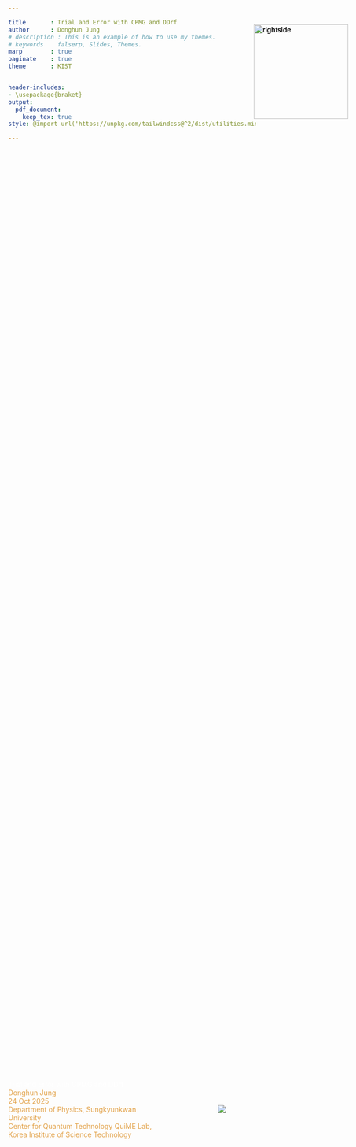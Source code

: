 ```yaml
---

title       : Trial and Error with CPMG and DDrf
author      : Donghun Jung
# description : This is an example of how to use my themes.
# keywords    falserp, Slides, Themes.
marp        : true
paginate    : true
theme       : KIST


header-includes: 
- \usepackage{braket}
output:
  pdf_document:
    keep_tex: true
style: @import url('https://unpkg.com/tailwindcss@^2/dist/utilities.min.css');

---
```


<!-- _class: titlepage -->
<!-- backgroundColor: #000000 -->


<style>
.container{
   display: flex;
   align-items: center;
   width: 100%;
   height: 100%;
}
.col-left {
   flex: 0 0 65%;
   padding-right: 2rem;
   color: #e2a147;
}
.col-left .title{
   color: white;
}

.col-right{
   flex: 0 0 30%;
   display: flex;
   align-items: center;
   justify-content: center;
}
</style>

<div class="container">

<div class="col-left">

<div class="title">
Trial and Error with CPMG and DDrf
</div>
 
<div class="author">
Donghun Jung
</div>

<div class="date">
24 Oct 2025
</div>

<div class="organization">
Department of Physics, Sungkyunkwan University
<br>
Center for Quantum Technology QuiME Lab, Korea Institute of Science Technology
</div>

</div>

<div class="col-right">
<img src="media/images/KIST_CI.png" style="max-width: 100%; height: auto; object-fit: contain;">
</div>

</div>


---

<!-- backgroundColor: white -->


# Outline

- [Quick Recap] NV system
- Machine Learning Approach: Why it fails?
- Strategy
- Implementation of Runge-Kutta 7
    - Why Euler Method fails
    - Key features of RK7 implementation
- Dynamic Decoupling & DDrf explanation
- Examples & Simulations
- TODO

---

# NV Center System
<style>
.container{
   display: flex;
   align-items: center;
   width: 100%;
   height: 100%;
}
.col-left-content{
   flex: 0 0 55%;
   padding-right: 2rem;
   padding-bottom: 5rem;
   color: #000000;
}

.col-right-content{
   flex: 0 0 30%;
   display: flex;
   align-items: center;
   justify-content: center;
   padding-bottom: 5rem;
}


img[alt~="rightside"]{
   position: absolute;
   top: 6.5rem;
   right: 2.5rem;
   width: 12rem;
}

em {
   font-size: 0.7rem;
}

</style>

<div class="container">
<div class="col-left-content">

Spatially separated magnetic dipoles interact with each other via magnetic dipolar interaction (i.e., magnetic dipole-dipole interaction), which dominates the hyperfine coupling between the NV⁻ electron spin and surrounding ¹³C nuclear spins.

**Note:** The nuclear spin precession axes depend on the NV electron spin state.



</div>
<div class="col-right-content">

![rightside](Meeting_251024/src/Presentation/media/NV_figure_on_axis.png)
<br>
<br>
<br>
<em>
Figure. Diagram for NV center system. The orange-colored arrow denotes the applied external magnetic field. Drawn by Jiwon.
</em>

</div>
</div> 

---

# NV Center System
<style>
.container{
   display: flex;
   align-items: center;
   width: 100%;
   height: 100%;
}
.col-left-content{
   flex: 0 0 55%;
   padding-right: 2rem;
   padding-bottom: 5rem;
   color: #000000;
}

.col-right-content{
   flex: 0 0 30%;
   display: flex;
   align-items: center;
   justify-content: center;
   padding-bottom: 5rem;
}


img[alt~="rightside"]{
   position: absolute;
   top: 6.5rem;
   right: 2.5rem;
   width: 12rem;
}

em {
   font-size: 0.7rem;
}

</style>

<div class="container">
<div class="col-left-content">

## Hamiltonian for NV coupled with $N$ ¹³C nuclear spins
(Electron spin in rotating frame, others are in lab frame)
Note: We use two level space in NV electrons, $m_s =0$ state as $\ket{0}$ and $m_s = -1$ state as $\ket{1}$ state. $m_s =1$ state is not used. 

$$
\mathcal{H} = \sum_{i=1}^N \gamma_c B_z I_z^{i} + \underbrace{A_{||}^i S_z I_{z}^{i} + A_{\perp}^{i} S_z I_x }_{\text{Hyperfine Interaction Terms}}
$$


</div>
<div class="col-right-content">

![rightside](Meeting_251024/src/Presentation/media/NV_figure_on_axis.png)
<br>
<br>
<br>
<em>
Figure. Diagram for NV center system. The orange-colored arrow denotes the applied external magnetic field. Drawn by Jiwon.
</em>

</div>
</div> 


---

# NV Center System

## Available Control Sources

### Microwave for Electron Spin

The control of electron spin is performed by transverse AC magnetic field in microwave range. 

$$
\mathcal{H}_{\text{MW}} = \sqrt{2} \Omega_{\text{MW}}(t) \cos(\omega_{\text{MW}} t + \phi_{\text{MW}}(t)) S_x
$$
where $\Omega_{MW}$ is MW Rabi Amplitude which can be time-series value. $\omega_{\text{MW}}$ is set to resonance frequency of NV electron spin. Here, we implement $\pi$-pulse via MW operation. 

---

# NV Center System
## Available Control Sources


### RF for Nuclear Spin

It is possible to make a coherent drive between nuclear spin states in radio-frequency range of AC magnetic field.
$$
\mathcal{H}_{\text{RF}} = 2 \Omega_{\text{RF}}(t) \cos(\omega_{\text{RF}} t + \phi_{\text{RF}}(t)) I_x
$$
where $\Omega_{\text{RF}}$ is RF Rabi Amplitude which can be time series value. The driving field phase can also be changed during gate operation.

**Note:** RF pulses cannot perform selective nuclear spin control


---

# Machine Learning Approach

**Goal:** Obtain a GHZ state after time evolution by selecting optimal parameters

## Full Hamiltonian (with CPMG-based MW and RF)
(Electron spin in rotating frame, others are in lab frame)
$$
\mathcal{H} = \sum_{i=1}^{N} \underbrace{\gamma_c B_z I_z^i + A_{||}^i S_z I_z^i + A_{\perp} S_z I_x^i}_{\text{Drift Hamiltonian}} + \overbrace{\underbrace{\frac{1}{\sqrt{2}} \Omega_{\text{MW}}(t) S_x}_{\text{Operation on Electron Spin}} + \underbrace{\sum_{j=1}^{N} \left[ \Omega_{\text{RF}}^j (t) \cos(\omega_{\text{RF}}^{j} t + \phi_{\text{RF}}^{j}(t)) \right] I_x^i}_{\text{Operation on } {}^{13} \text{C spins}}}^{\text{time-dependent and controlable Hamiltonian}}
$$

## Cost Function

$$
f = |\bra{\text{GHZ}}U(t,t_{0})\ket{\psi_{0}}|^2 = |\bra{\text{GHZ}}\ket{\psi_{f}}|^2
$$
Cost function is the fidelity of the final state where $U(t,t_0) = \mathcal{T}\left[ \exp \left( -i \int_{t_0}^t dt^{\prime} \mathcal{H}(t^{\prime}) \right) \right]$.

---

# Why Machine Learning Approach Fails

## Issues:

**1. GRAPE algorithm unavailable:** 
DDrf sequences for implementing gates on microsecond to millisecond timescales, while the control interval for optimization is on the order of nanoseconds. This creates an enormous optimization space with an impractical number of parameters to optimize.

**2. Unknown optimal time:** Even when employing known DDrf pulse sequences, determining the optimal total evolution time remains unclear. Since the number of π-pulses must be discrete (one cannot apply a fractional number of pulses), the total evolution time must be selected explicitly.

**3. Gradient descent cannot consider realistic conditions:** Gradient descent methods are designed to exploit the cost function—finding parameters that minimize the objective without inherent awareness of physical constraints. 

---

# Issue 3: Realistic Constraints

## RF Amplitude ($\Omega_{\text{RF}}$) Constraints

- **Theoretical:** Large amplitude causes unwanted detuning to other nuclear spins
- **Experimental:** Large amplitude can burn the wire
- **Problem:** Enforcing this condition in learning is not straightforward

## Attempted Solutions
**Q:** Qutip's solver can be integrated with the scipy solver. What about adding bounds? Why not use a constrained (bounded) solver?
**A:** I tried the L-BFGS-B optimizer, but it failed, took too long, and ultimately did not converge.
**Q:** What about using a regularization method?
$$
f_r(\Omega_{\text{RF}}) = \Omega_{\text{RF}}^2, \quad f \rightarrow f + \lambda f_r
$$
**A:** `scipy.optimizer` failed to converge. Cannot debug the builtin optimizer.

---

# Strategy

## New Approach:

1. **Analytical analysis first** (Jiwon contributed significantly!)
   - Find good parameters beforehand
   - Use ML for fine-tuning only
2. **Better optimizer needed**
   - Use PyTorch with the Adam optimizer
   - Better convergence (personally experienced with GRAPE algorithm)
3. **New Schrödinger Equation Solver**
   - Implemented in PyTorch
   - Enables gradient-based optimization with better convergence

<!-- **Note:** BFGS is generally better for fine-tuning, but depends on the quality of analytical parameters -->

---

# Solving Differential Equations

## Time-Dependent Schrödinger Equation
$$
\frac{\partial}{\partial t} \ket{\psi} = -i \mathcal{H} (t) \ket{\psi}
$$
## Naive Approach (Euler Method)

Consider a very simple model:
$$
\mathcal{H} = \begin{pmatrix}
0 & 1 \\
1 & 0
\end{pmatrix}
$$
and initial state $\ket{\psi} = \ket{0}$. We can do something like this:
$$
\ket{\psi(t + dt)} = \ket{\psi(t)} -i dt \mathcal{H}\ket{\psi(t)} 
$$

(General idea of the Euler method)



---


# Why Euler Method Fails


## Norm Preserving Issue

Rightside figure: $dt = 10^{-2}$. Dotted result comes from Euler method.
![width:100%](Meeting_251024/src/Presentation/media/Euler_example.png)
Error proportional to $O(dt^2)$. 


<!-- Simple Simulation Plot -->

---

# Runge-Kutta Method

## RK4 Example (4th Order)



The Runge-Kutta method improves upon Euler by evaluating the derivative at multiple intermediate points:
$$
\begin{align}
k_1 &= f(t_n, y_n) \\
k_2 &= f(t_n + \frac{dt}{2}, y_n + \frac{dt}{2}k_1) \\
k_3 &= f(t_n + \frac{dt}{2}, y_n + \frac{dt}{2}k_2) \\
k_4 &= f(t_n + dt, y_n + dt k_3) \\
y_{n+1} &= y_n + \frac{dt}{6}(k_1 + 2k_2 + 2k_3 + k_4)
\end{align}
$$
For the Schrödinger equation $\frac{d}{dt}\ket{\psi} = -iH(t)\ket{\psi}$, we have $f(t, \psi) = -iH(t)\ket{\psi}$
Uses a $n$-th order method for higher accuracy with error $O(dt^n)$.

---

# (Explicit) Runge-Kutta Method

The generalization of explicit Runge--Kutta methods is given by
$$
y_{n+1} = y_n + dt \sum_{i=1}^{s} b_i k_i,
$$
where
$$
\begin{align*}
k_1 &= f(t_n, y_n), \\
k_2 &= f(t_n + c_2 dt, y_n + (a_{21} k_1)dt), \\
k_3 &= f(t_n + c_3 dt, y_n + (a_{31} k_1 + a_{32} k_2)dt), \\
&\vdots \\
k_s &= f(t_n + c_s dt, y_n + (a_{s1} k_1 + a_{s2} k_2 + \cdots + a_{s,s-1} k_{s-1})dt).
\end{align*}
$$
I ported code from `qutip/solver/integrator/qutip_integrator.py` . The details of the specific value of this method is shown [here](http://people.math.sfu.ca/~jverner/).

<!-- TODO: Explain RK7 method -->

---

# (Explicit) Runge-Kutta Method

I ran the same toy model simulation.

![width:100%](Meeting_251024/src/Presentation/media/RK_comparison.png)


---

# Key Features of Implementation

<!-- TODO: English Polishment -->
<!-- TODO: English contents; reduce it for presentation material. -->
<!-- TODO: Code fix; show only neccesary part -->

## 1. Interpolation

Given $\pi$ pulse time, about few nano second, and its pulse shape(Gaussian), rapidly changing during $\pi$-pulse operation, time step must be much shorter than $\pi$-pulse duration. If we set `dt` in that way and save every vector or observable expectation value results, the amount of required memory would be large, considering potential larger simulation. So, to avoid this problem, I tried to take middle step during calculation between `dt`, larger compared to $\pi$-pulse time.

```python
def _interpolate_step(self, t: float) -> torch.Tensor:
   ...
   # Compute polynomial coefficients using Horner's method
   for i in range(self.rk_extra_step):
      for j in range(self.denseout_order - 1, -1, -1):
         self.b_factor[i] += self.bi[i, j] * tau
   # Interpolate: y = y_prev + dt * sum(b_factor[i] * k[i])
   ...
```
---

# Key Features of Implementation

<!-- TODO: English Polishment -->
<!-- TODO: English contents; reduce it for presentation material. -->
<!-- TODO: Code fix; show only neccesary part -->

## 2. Norm Preserving Check

To ensure the norm of state vector to stay at 1, I checked this every (interpolated) time step.

<!-- Details about norm preserving check -->

```python
def _error(self, dt: float) -> float:
   ...
      # Compute error vector: dt * sum(e[i] * k[i])
      self._y_temp.zero_()
      self._accumulate(self._y_temp, self.e, dt, self.rk_step)
      
      self._norm_front = torch.norm(self._y_front).item()
      error_norm = torch.norm(self._y_temp).item()
      tol = self.atol + max(self._norm_prev, self._norm_front) * self.rtol

      return error_norm / tol
```
If error is not tolerable, the solver will use smaller `dt`. 


---

# Key Features of Implementation

<!-- TODO: English Polishment -->
<!-- TODO: English contents; reduce it for presentation material. -->
<!-- TODO: Code fix; show only neccesary part -->

## 3. Adaptive Time Step (Under development and Testing)

Checking how rapidly the Hamiltonian changes, determine interpolated time step adaptively. RF amplitude changes relatively slower than MW amplitude. That is, during $\pi$-pulse time, the solver use smaller interpolation step, otherwise, relatively larger interpolation step is acceptable. 
<!-- Details about adaptive time step -->
```python
def _adaptive_dt_safe(self, t: float) -> float:
   ...
   # Apply bounds
   if self.max_step > 0:
      adaptive_step = min(self.max_step, adaptive_step)
   adaptive_step = max(self.min_step, adaptive_step)
   
   return adaptive_step
```

---

# Dynamic Decoupling

## Original Purpose: Extending Coherence Time
<div class="container">
<div class="col-left-content">

CPMG was used to increase coherence time, but can be used for many purposes, including implementing conditional gates.


## Hamiltonian

$$
\begin{aligned}
\mathcal{H} =& \underbrace{\gamma_c B_z I_z^i + A_{||}^i S_z I_z^i + A_{\perp} S_z I_x^i}_{\text{Drift Hamiltonian}} + \underbrace{\frac{1}{\sqrt{2}} \Omega_{\text{MW}} S_x}_{\pi \text{-pulse}}  \\
\rightarrow \mathcal{H} =& \ket{0}\bra{0} \otimes \omega_0 I_z + 
\ket{-1}\bra{-1} \otimes \left( \omega_L I_z -  A_{||}I_z - A_{\perp}I_x  \right) \\
\rightarrow \mathcal{H} =& \ket{0}\bra{0} \otimes H_0 + 
\ket{-1}\bra{-1} \otimes H_1 
\end{aligned} 
$$

That is, nuclear spin evolves by $e^{-i H_{0(1)} t}$ when electron spin lies on spin state $\ket{0}(\ket{1})$.


</div>
<div class="col-right-content">

![](Meeting_251024/src/Presentation/media/CPMG_sequence.png)
<br>
<em>
Figure. Diagram for CPMG sequence/ CPMG is a repetition of $(\tau - \pi - 2\tau - \pi - \tau)$ for $\frac{N}{2}$ times. The figure is extracted from `Phys. Rev. X 15, 021011`.
</em>

</div>



---

# CPMG Sequence

<!-- Todo: Space for figure -->




## Unitary Operations

- Initial electron spin state 0(1): $e^{-i \phi \hat{I}\cdot\hat{\sigma^{i}}}$
   - if NV spin is 0-state: $e^{-i \phi \hat{I}\cdot\hat{\sigma^{0}}} = e^{-i H_{0} \tau}e^{-i H_{1} 2\tau}e^{-i H_{0} \tau}$
   - if NV spin is 1-state: $e^{-i \phi \hat{I}\cdot\hat{\sigma^{1}}} = e^{-i H_{1} \tau}e^{-i H_{0} 2\tau}e^{-i H_{1} \tau}$

- When vectors $\sigma^0$ and $\sigma^1$ are anti-parallel → conditional gate
- Directions are generally parallel, but at a specific $\tau$ they become anti-parallel

**Note**: $\phi$ is equal whatever initial state is 0 or 1 in CPMG train.

---

# Finding τ Analytically(?)

To enable conditional Gate via repeatation of CPMG train, we should choose $\tau$ such that $\hat{\sigma^{0}}\cdot\hat{\sigma^{1}} = -1$.
$\tau$ can be found analytically under strong magnetic field. [[Phys. Rev. Lett. 109, 137602]](https://journals.aps.org/prl/abstract/10.1103/PhysRevLett.109.137602)
$$
\tau \simeq \frac{(2k-1) \pi}{2\gamma_{c}B_{z} + A_{||}}
$$
Then, the number of repeatation number of CPMG train is chosen meticulously, to acheive $N\phi = \frac{\pi}{2}$.

---

# Conditional Operation

At a certain $\tau$, we observe a conditional operation. Red(Blue) arrow denotes rotating axis where initial eletron spin state was $\ket{0}(\ket{1})$.

<!-- GIF: Conditional operation visualization -->
![](Meeting_251024/src/simulation/CPMG.gif)

---

# Multi-Qubit System

In a multi-qubit system, one nuclear spin responds to the CPMG sequence.
$$
\begin{align}
A_{||}     &=  [-0.130, -0.210, 0.045] & [\text{MHz}]\\
A_{\perp}  &=  [ 0.050,  0.003, 0.025] & [\text{MHz}]
\end{align}
$$


<!-- GIF: Multi-qubit CPMG visualization -->
![Multi-Qubit CPMG](Meeting_251024/src/Presentation/media/CPMG_example.png)

---

# [TODO] DDrf: RF Pulse Control

<div class="container">
<div class="col-left-content">
RF pulses can be employed to add additional active operations on nuclear spins

## Conditional Operation (CRX Gate)

With meticulous RF phase updates, we can derive a conditional operation. Here, for DDRF gates, the interpulse delays do not need to follow the dynamics of the target nuclear spin: Direct spin-state selective radio-frequency driving with tailored phase updating enables a conditional rotation of the nuclear spin.
</div>
<div class="col-right-content">

![rightside](Meeting_251024/src/Presentation/media/DDrf_sequence.png)
<br>
<em>
</em>

</div>




---

# TODO

1. **Analytical study:** Find better parameters

2. **Polish code:**
   - Memory management
   - Find better hyperparameters for faster simulation
   - Reduce simulation time to ~1min (for learning purposes)

3. **Run learning** after obtaining good parameters

4. **(Later) Develop density matrix time-evo solver in PyTorch**
   - NV/nuclear spins are not fully initialized to pure states
   - Need to consider mixed states → density matrix approach

